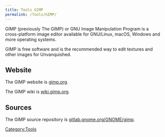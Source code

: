 ```yaml
---
title: Tools GIMP
permalink: /Tools/GIMP/
---
```


GIMP (previously The GIMP) or GNU Image Manipulation Program is a
cross-platform image editor available for GNU/Linux, macOS, Windows and
more operating systems.

GIMP is free software and is the recommended way to edit textures and
other images for Unvanquished.

## Website

The GIMP website is [gimp.org](https://www.gimp.org).

The GIMP wiki is [wiki.gimp.org](https://wiki.gimp.org/wiki/Main_Page).

## Sources

The GIMP source repository is
[gitlab.gnome.org/GNOME/gimp](https://gitlab.gnome.org/GNOME/gimp).

[Category:Tools](Category:Tools "wikilink")